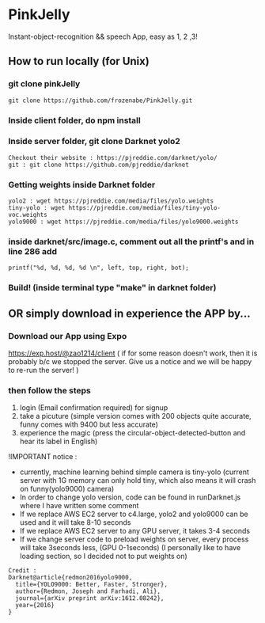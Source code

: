 # PinkJelly
Instant-object-recognition && speech App, easy as 1, 2 ,3!

## How to run locally (for Unix)
### git clone pinkJelly
```
git clone https://github.com/frozenabe/PinkJelly.git
```
### Inside client folder, do npm install
### Inside server folder, git clone Darknet yolo2
```
Checkout their website : https://pjreddie.com/darknet/yolo/
git : git clone https://github.com/pjreddie/darknet
```
### Getting weights inside Darknet folder
```
yolo2 : wget https://pjreddie.com/media/files/yolo.weights
tiny-yolo : wget https://pjreddie.com/media/files/tiny-yolo-voc.weights
yolo9000 : wget https://pjreddie.com/media/files/yolo9000.weights
```
### inside darknet/src/image.c, comment out all the printf's and in line 286 add 
```
printf("%d, %d, %d, %d \n", left, top, right, bot);
```
### Build! (inside terminal type "make" in darknet folder)


## OR simply download in experience the APP by...
### Download our App using Expo
https://exp.host/@zao1214/client
(
  if for some reason doesn't work, then it is probably b/c we stopped the server. 
  Give us a notice and we will be happy to re-run the server!
)

### then follow the steps
1. login (Email confirmation required) for signup
2. take a picuture (simple version comes with 200 objects quite accurate, funny comes with 9400 but less accurate)
3. experience the magic (press the circular-object-detected-button and hear its label in English)

!IMPORTANT notice : 
  * currently, machine learning behind simple camera is tiny-yolo
  (current server with 1G memory can only hold tiny, which also means it will crash on funny(yolo9000) camera)
  * In order to change yolo version, code can be found in runDarknet.js where I have written some comment
  * If we replace AWS EC2 server to c4.large, yolo2 and yolo9000 can be used and it will take 8-10 seconds
  * If we replace AWS EC2 server to any GPU server, it takes 3-4 seconds
  * If we change server code to preload weights on server, every process will take 3seconds less, (GPU 0-1seconds)
  (I personally like to have loading section, so I decided not to put weights on)

```
Credit :
Darknet@article{redmon2016yolo9000,
  title={YOLO9000: Better, Faster, Stronger},
  author={Redmon, Joseph and Farhadi, Ali},
  journal={arXiv preprint arXiv:1612.08242},
  year={2016}
}
```

